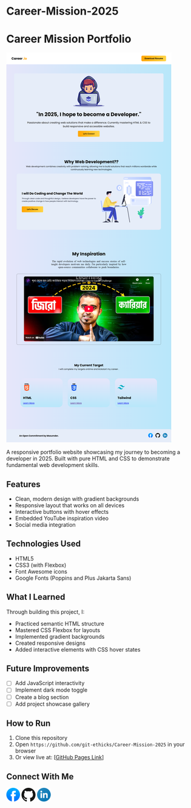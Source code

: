 # Career-Mission-2025
# Career Mission Portfolio

![Project Screenshot](/assets/Career-mission-2025.png)

A responsive portfolio website showcasing my journey to becoming a developer in 2025. Built with pure HTML and CSS to demonstrate fundamental web development skills.

## Features

- Clean, modern design with gradient backgrounds
- Responsive layout that works on all devices
- Interactive buttons with hover effects
- Embedded YouTube inspiration video
- Social media integration

## Technologies Used

- HTML5
- CSS3 (with Flexbox)
- Font Awesome icons
- Google Fonts (Poppins and Plus Jakarta Sans)

## What I Learned

Through building this project, I:
- Practiced semantic HTML structure
- Mastered CSS Flexbox for layouts
- Implemented gradient backgrounds
- Created responsive designs
- Added interactive elements with CSS hover states

## Future Improvements

- [ ] Add JavaScript interactivity
- [ ] Implement dark mode toggle
- [ ] Create a blog section
- [ ] Add project showcase gallery

## How to Run

1. Clone this repository
2. Open `https://github.com/git-ethicks/Career-Mission-2025` in your browser
3. Or view live at: [[GitHub Pages Link](https://git-ethicks.github.io/Career-Mission-2025/)]

## Connect With Me

[![Facebook](/assets/facebook.png)](https://web.facebook.com/md.tahsin.mozumder)
[![GitHub](/assets/github.png)](https://github.com/git-ethicks)
[![LinkedIn](/assets/linkedin.png)](https://www.linkedin.com/in/md-tahsin-mozumder)
